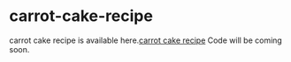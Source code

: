# carrot-cake-recipe
carrot cake recipe is available here.<a href="https://metavideos.com/video/66550443/the-best-carrot-cake-recipe">carrot cake recipe</a>
Code will be coming soon.

